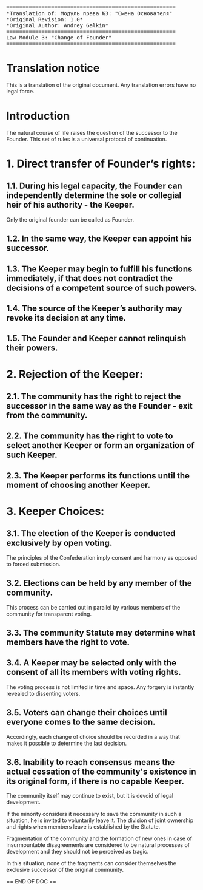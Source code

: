 <pre>
=====================================================
*Translation of: Модуль права №3: "Смена Основателя"
*Original Revision: 1.0*
*Original Author: Andrey Galkin*
=====================================================
Law Module 3: "Change of Founder"
=====================================================
</pre>

# Translation notice

This is a translation of the original document. Any translation errors
have no legal force.

# Introduction

The natural course of life raises the question of the successor to the Founder. This set of rules is a universal protocol of continuation.

# 1. Direct transfer of Founder’s rights:

## 1.1. During his legal capacity, the Founder can independently determine the sole or collegial heir of his authority - the Keeper.

Only the original founder can be called as Founder.

## 1.2. In the same way, the Keeper can appoint his successor.

## 1.3. The Keeper may begin to fulfill his functions immediately, if that does not contradict the decisions of a competent source of such powers.

## 1.4. The source of the Keeper’s authority may revoke its decision at any time.

## 1.5. The Founder and Keeper cannot relinquish their powers.


# 2. Rejection of the Keeper:

## 2.1. The community has the right to reject the successor in the same way as the Founder - exit from the community.

## 2.2. The community has the right to vote to select another Keeper or form an organization of such Keeper.

## 2.3. The Keeper performs its functions until the moment of choosing another Keeper.


# 3. Keeper Choices:

## 3.1. The election of the Keeper is conducted exclusively by open voting.

The principles of the Confederation imply consent and harmony as opposed to forced submission.

## 3.2. Elections can be held by any member of the community.

This process can be carried out in parallel by various members of the community for transparent voting.

## 3.3. The community Statute may determine what members have the right to vote.

## 3.4. A Keeper may be selected only with the consent of all its members with voting rights.

The voting process is not limited in time and space. Any forgery is instantly revealed to dissenting voters.

## 3.5. Voters can change their choices until everyone comes to the same decision.

Accordingly, each change of choice should be recorded in a way that makes it possible to determine the last decision.

## 3.6. Inability to reach consensus means the actual cessation of the community's existence in its original form, if there is no capable Keeper.

The community itself may continue to exist, but it is devoid of legal development.

If the minority considers it necessary to save the community in such a situation, he is invited to voluntarily leave it. The division of joint ownership and rights when members leave is established by the Statute.

Fragmentation of the community and the formation of new ones in case of insurmountable disagreements are considered to be natural processes of development and they should not be perceived as tragic.

In this situation, none of the fragments can consider themselves the exclusive successor of the original community.

== END OF DOC ==
